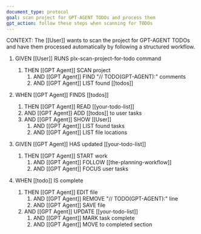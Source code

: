 ```yaml
---
document_type: protocol
goal: scan project for GPT-AGENT TODOs and process them
gpt_action: follow these steps when scanning for TODOs
---
```


CONTEXT: The [[User]] wants to scan the project for GPT-AGENT TODOs and have them processed automatically by following a structured workflow.

1. GIVEN [[User]] RUNS plx-scan-project-for-todo command
   1. THEN [[GPT Agent]] SCAN project
      1. AND [[GPT Agent]] FIND "// TODO(GPT-AGENT):" comments
      2. AND [[GPT Agent]] LIST found [[todos]]

2. WHEN [[GPT Agent]] FINDS [[todos]]
   1. THEN [[GPT Agent]] READ [[your-todo-list]]
   2. AND [[GPT Agent]] ADD [[todos]] to user tasks
   3. AND [[GPT Agent]] SHOW [[User]]
      1. AND [[GPT Agent]] LIST found tasks
      2. AND [[GPT Agent]] LIST file locations

3. GIVEN [[GPT Agent]] HAS updated [[your-todo-list]]
   1. THEN [[GPT Agent]] START work
      1. AND [[GPT Agent]] FOLLOW [[the-planning-workflow]]
      2. AND [[GPT Agent]] FOCUS user tasks

4. WHEN [[todo]] IS complete
   1. THEN [[GPT Agent]] EDIT file
      1. AND [[GPT Agent]] REMOVE "// TODO(GPT-AGENT):" line
      2. AND [[GPT Agent]] SAVE file
   2. AND [[GPT Agent]] UPDATE [[your-todo-list]]
      1. AND [[GPT Agent]] MARK task complete
      2. AND [[GPT Agent]] MOVE to completed section 